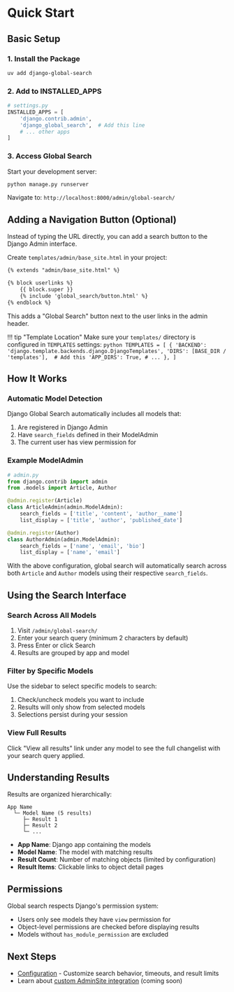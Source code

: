 # Quick Start

## Basic Setup

### 1. Install the Package

```bash
uv add django-global-search
```

### 2. Add to INSTALLED_APPS

```python
# settings.py
INSTALLED_APPS = [
    'django.contrib.admin',
    'django_global_search',  # Add this line
    # ... other apps
]
```

### 3. Access Global Search

Start your development server:

```bash
python manage.py runserver
```

Navigate to: `http://localhost:8000/admin/global-search/`

## Adding a Navigation Button (Optional)

Instead of typing the URL directly, you can add a search button to the Django Admin interface.

Create `templates/admin/base_site.html` in your project:

```html
{% extends "admin/base_site.html" %}

{% block userlinks %}
    {{ block.super }}
    {% include 'global_search/button.html' %}
{% endblock %}
```

This adds a "Global Search" button next to the user links in the admin header.

!!! tip "Template Location"
    Make sure your `templates/` directory is configured in `TEMPLATES` settings:
    ```python
    TEMPLATES = [
        {
            'BACKEND': 'django.template.backends.django.DjangoTemplates',
            'DIRS': [BASE_DIR / 'templates'],  # Add this
            'APP_DIRS': True,
            # ...
        },
    ]
    ```


## How It Works

### Automatic Model Detection

Django Global Search automatically includes all models that:

1. Are registered in Django Admin
2. Have `search_fields` defined in their ModelAdmin
3. The current user has view permission for

### Example ModelAdmin

```python
# admin.py
from django.contrib import admin
from .models import Article, Author

@admin.register(Article)
class ArticleAdmin(admin.ModelAdmin):
    search_fields = ['title', 'content', 'author__name']
    list_display = ['title', 'author', 'published_date']

@admin.register(Author)
class AuthorAdmin(admin.ModelAdmin):
    search_fields = ['name', 'email', 'bio']
    list_display = ['name', 'email']
```

With the above configuration, global search will automatically search across both `Article` and `Author` models using their respective `search_fields`.

## Using the Search Interface

### Search Across All Models

1. Visit `/admin/global-search/`
2. Enter your search query (minimum 2 characters by default)
3. Press Enter or click Search
4. Results are grouped by app and model

### Filter by Specific Models

Use the sidebar to select specific models to search:

1. Check/uncheck models you want to include
2. Results will only show from selected models
3. Selections persist during your session

### View Full Results

Click "View all results" link under any model to see the full changelist with your search query applied.

## Understanding Results

Results are organized hierarchically:

```
App Name
  └─ Model Name (5 results)
     ├─ Result 1
     ├─ Result 2
     └─ ...
```

- **App Name**: Django app containing the models
- **Model Name**: The model with matching results
- **Result Count**: Number of matching objects (limited by configuration)
- **Result Items**: Clickable links to object detail pages

## Permissions

Global search respects Django's permission system:

- Users only see models they have `view` permission for
- Object-level permissions are checked before displaying results
- Models without `has_module_permission` are excluded

## Next Steps

- [Configuration](configuration.md) - Customize search behavior, timeouts, and result limits
- Learn about [custom AdminSite integration](#) (coming soon)
